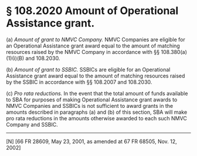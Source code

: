 # § 108.2020   Amount of Operational Assistance grant.

(a) *Amount of grant to NMVC Company.* NMVC Companies are eligible for an Operational Assistance grant award equal to the amount of matching resources raised by the NMVC Company in accordance with §§ 108.380(a)(1)(i)(B) and 108.2030.


(b) *Amount of grant to SSBIC.* SSBICs are eligible for an Operational Assistance grant award equal to the amount of matching resources raised by the SSBIC in accordance with §§ 108.2007 and 108.2030.


(c) *Pro rata reductions.* In the event that the total amount of funds available to SBA for purposes of making Operational Assistance grant awards to NMVC Companies and SSBICs is not sufficient to award grants in the amounts described in paragraphs (a) and (b) of this section, SBA will make pro rata reductions in the amounts otherwise awarded to each such NMVC Company and SSBIC.



---

[N] [66 FR 28609, May 23, 2001, as amended at 67 FR 68505, Nov. 12, 2002]




